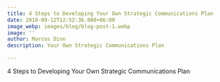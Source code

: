```yaml
---
title: 4 Steps to Developing Your Own Strategic Communications Plan
date: 2018-09-12T12:52:36.000+06:00
image_webp: images/blog/blog-post-1.webp
image: ''
author: Marcos Dinn
description: Your Own Strategic Communications Plan

---
```

4 Steps to Developing Your Own Strategic Communications Plan